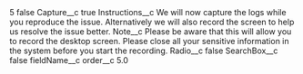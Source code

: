 <?xml version="1.0" encoding="UTF-8"?>
<CustomMetadata xmlns="http://soap.sforce.com/2006/04/metadata" xmlns:xsi="http://www.w3.org/2001/XMLSchema-instance" xmlns:xsd="http://www.w3.org/2001/XMLSchema">
    <label>5</label>
    <protected>false</protected>
    <values>
        <field>Capture__c</field>
        <value xsi:type="xsd:boolean">true</value>
    </values>
    <values>
        <field>Instructions__c</field>
        <value xsi:type="xsd:string">We will now capture the logs while you reproduce the issue. Alternatively we will also record the screen to help us resolve the issue better.</value>
    </values>
    <values>
        <field>Note__c</field>
        <value xsi:type="xsd:string">Please be aware that this will allow you to record the desktop screen. Please close all your sensitive information in the system before you start the recording.</value>
    </values>
    <values>
        <field>Radio__c</field>
        <value xsi:type="xsd:boolean">false</value>
    </values>
    <values>
        <field>SearchBox__c</field>
        <value xsi:type="xsd:boolean">false</value>
    </values>
    <values>
        <field>fieldName__c</field>
        <value xsi:nil="true"/>
    </values>
    <values>
        <field>order__c</field>
        <value xsi:type="xsd:double">5.0</value>
    </values>
</CustomMetadata>
